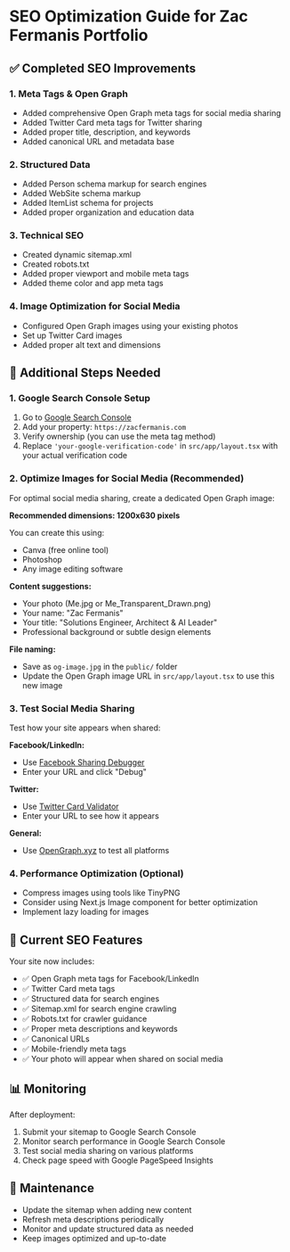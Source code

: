 # SEO Optimization Guide for Zac Fermanis Portfolio

## ✅ Completed SEO Improvements

### 1. Meta Tags & Open Graph
- Added comprehensive Open Graph meta tags for social media sharing
- Added Twitter Card meta tags for Twitter sharing
- Added proper title, description, and keywords
- Added canonical URL and metadata base

### 2. Structured Data
- Added Person schema markup for search engines
- Added WebSite schema markup
- Added ItemList schema for projects
- Added proper organization and education data

### 3. Technical SEO
- Created dynamic sitemap.xml
- Created robots.txt
- Added proper viewport and mobile meta tags
- Added theme color and app meta tags

### 4. Image Optimization for Social Media
- Configured Open Graph images using your existing photos
- Set up Twitter Card images
- Added proper alt text and dimensions

## 🔧 Additional Steps Needed

### 1. Google Search Console Setup
1. Go to [Google Search Console](https://search.google.com/search-console)
2. Add your property: `https://zacfermanis.com`
3. Verify ownership (you can use the meta tag method)
4. Replace `'your-google-verification-code'` in `src/app/layout.tsx` with your actual verification code

### 2. Optimize Images for Social Media (Recommended)
For optimal social media sharing, create a dedicated Open Graph image:

**Recommended dimensions: 1200x630 pixels**

You can create this using:
- Canva (free online tool)
- Photoshop
- Any image editing software

**Content suggestions:**
- Your photo (Me.jpg or Me_Transparent_Drawn.png)
- Your name: "Zac Fermanis"
- Your title: "Solutions Engineer, Architect & AI Leader"
- Professional background or subtle design elements

**File naming:**
- Save as `og-image.jpg` in the `public/` folder
- Update the Open Graph image URL in `src/app/layout.tsx` to use this new image

### 3. Test Social Media Sharing
Test how your site appears when shared:

**Facebook/LinkedIn:**
- Use [Facebook Sharing Debugger](https://developers.facebook.com/tools/debug/)
- Enter your URL and click "Debug"

**Twitter:**
- Use [Twitter Card Validator](https://cards-dev.twitter.com/validator)
- Enter your URL to see how it appears

**General:**
- Use [OpenGraph.xyz](https://www.opengraph.xyz/) to test all platforms

### 4. Performance Optimization (Optional)
- Compress images using tools like TinyPNG
- Consider using Next.js Image component for better optimization
- Implement lazy loading for images

## 🎯 Current SEO Features

Your site now includes:
- ✅ Open Graph meta tags for Facebook/LinkedIn
- ✅ Twitter Card meta tags
- ✅ Structured data for search engines
- ✅ Sitemap.xml for search engine crawling
- ✅ Robots.txt for crawler guidance
- ✅ Proper meta descriptions and keywords
- ✅ Canonical URLs
- ✅ Mobile-friendly meta tags
- ✅ Your photo will appear when shared on social media

## 📊 Monitoring

After deployment:
1. Submit your sitemap to Google Search Console
2. Monitor search performance in Google Search Console
3. Test social media sharing on various platforms
4. Check page speed with Google PageSpeed Insights

## 🔄 Maintenance

- Update the sitemap when adding new content
- Refresh meta descriptions periodically
- Monitor and update structured data as needed
- Keep images optimized and up-to-date 